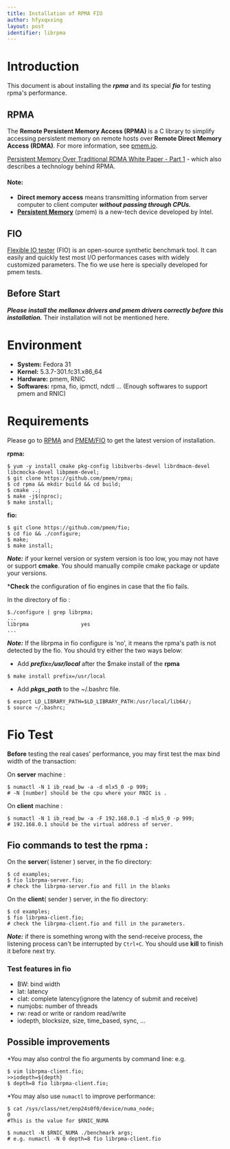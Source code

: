 ```yaml
---
title: Installation of RPMA FIO
author: hfyxqxxing
layout: post
identifier: librpma
---
```



# Introduction

This document is about installing the ***rpma*** and its special ***fio*** for testing rpma's performance.

## RPMA

The **Remote Persistent Memory Access (RPMA)** is a C library to simplify accessing persistent memory on remote hosts over **Remote Direct Memory Access (RDMA)**. For more information, see [pmem.io](https://pmem.io).    

[Persistent Memory Over Traditional RDMA White Paper - Part 1](https://software.intel.com/content/www/us/en/develop/articles/persistent-memory-replication-over-traditional-rdma-part-1-understanding-remote-persistent.html) - which also describes a technology behind RPMA.  

#### Note:
 * **Direct memory access** means transmitting information from server computer to client computer ***without passing through CPUs.*** 
 * [**Persistent Memory**](https://www.intel.com/content/www/us/en/architecture-and-technology/optane-dc-persistent-memory.html) (pmem) is a new-tech device developed by Intel.


## FIO

[Flexible IO tester](https://github.com/pmem/fio) (FIO) is an open-source synthetic benchmark tool. It can easily and quickly test most I/O performances cases with widely customized parameters. The fio we use here is specially developed for pmem tests.


## Before Start
 ***Please install the mellanox drivers and pmem drivers correctly before this installation.*** Their installation will not be mentioned here.

# Environment

* **System:** Fedora 31  
* **Kernel:** 5.3.7-301.fc31.x86_64  
* **Hardware:** pmem, RNIC  
* **Softwares:** rpma, fio, ipmctl, ndctl ... (Enough softwares to support pmem and RNIC)  

# Requirements

Please go to [RPMA](https://github.com/pmem/rpma/blob/master/INSTALL.md)  and [PMEM/FIO](https://github.com/pmem/fio) to get the latest version of installation.

**rpma:**

```
$ yum -y install cmake pkg-config libibverbs-devel librdmacm-devel libcmocka-devel libpmem-devel;
$ git clone https://github.com/pmem/rpma;
$ cd rpma && mkdir build && cd build;
$ cmake ..;
$ make -j$(nproc);
$ make install;
```
**fio:**

```
$ git clone https://github.com/pmem/fio;
$ cd fio && ./configure;
$ make;
$ make install;
```

***Note:***  if your kernel version or system version is too low, you may not have or support **cmake**. You should manually compile cmake package or update your versions. 


***Check** the configuration of fio engines in case that the fio fails. 

In the directory of fio : 

```	
$./configure | grep librpma;
...
librpma                 yes 
...
```

***Note:*** If the librpma in fio configure is 'no', it means the rpma's path is not detected by the fio. You should try either the two ways below:
* Add ***prefix=/usr/local*** after the $make install of the **rpma**  

```
$ make install prefix=/usr/local
```

* Add ***pkgs_path*** to the ~/.bashrc file.
```
$ export LD_LIBRARY_PATH=$LD_LIBRARY_PATH:/usr/local/lib64/;
$ source ~/.bashrc;
```

# Fio Test

**Before** testing the real cases' performance, you may first test the max bind width of the transaction:

On **server** machine : 
```	
$ numactl -N 1 ib_read_bw -a -d mlx5_0 -p 999;
# -N [number] should be the cpu where your RNIC is .
```
On **client** machine :  
```
$ numactl -N 1 ib_read_bw -a -F 192.168.0.1 -d mlx5_0 -p 999;
# 192.168.0.1 should be the virtual address of server.
```  

## Fio commands to test the rpma : 

On the **server**( listener ) server, in the fio directory:

```
$ cd examples;  
$ fio librpma-server.fio;
# check the librpma-server.fio and fill in the blanks
```

On the **client**( sender ) server, in the fio directory:

```	
$ cd examples; 
$ fio librpma-client.fio;
# check the librpma-client.fio and fill in the parameters.
```

***Note:*** if there is something wrong with the send-receive process, the listening process can't be interrupted by `Ctrl+C`. You should use **kill** to finish it before next try.

### Test features in fio
 
 * BW: bind width
 * lat: latency
 * clat: complete latency(ignore the latency of submit and receive)
 * numjobs: number of threads
 * rw: read or write or random read/write
 * iodepth, blocksize, size, time_based, sync, ... 


## Possible improvements

*You may also control the fio arguments by command line:
e.g.
```
$ vim librpma-client.fio;
>>iodepth=${depth}
$ depth=8 fio librpma-client.fio;
```

*You may also use `numactl` to improve performance:
	
```
$ cat /sys/class/net/enp24s0f0/device/numa_node;
0     
#This is the value for $RNIC_NUMA

$ numactl -N $RNIC_NUMA ./benchmark args;
# e.g. numactl -N 0 depth=8 fio librpma-client.fio
```
